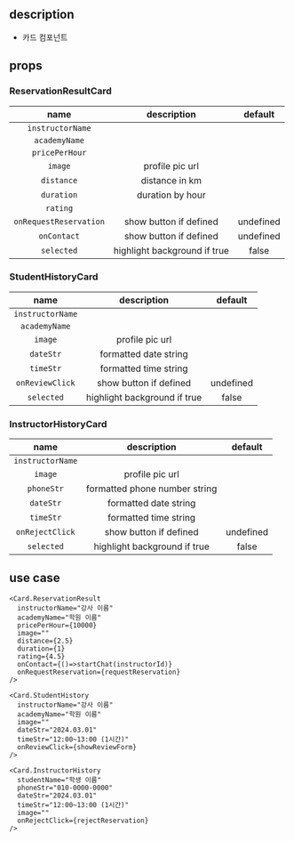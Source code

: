 ## description

- 카드 컴포넌트

## props

### ReservationResultCard

|          name          |         description          |  default  |
| :--------------------: | :--------------------------: | :-------: |
|    `instructorName`    |                              |           |
|     `academyName`      |                              |           |
|     `pricePerHour`     |                              |           |
|        `image`         |       profile pic url        |           |
|       `distance`       |        distance in km        |           |
|       `duration`       |       duration by hour       |           |
|        `rating`        |                              |           |
| `onRequestReservation` |    show button if defined    | undefined |
|      `onContact`       |    show button if defined    | undefined |
|       `selected`       | highlight background if true |   false   |

### StudentHistoryCard

|       name       |         description          |  default  |
| :--------------: | :--------------------------: | :-------: |
| `instructorName` |                              |           |
|  `academyName`   |                              |           |
|     `image`      |       profile pic url        |           |
|    `dateStr`     |    formatted date string     |           |
|    `timeStr`     |    formatted time string     |           |
| `onReviewClick`  |    show button if defined    | undefined |
|    `selected`    | highlight background if true |   false   |

### InstructorHistoryCard

|       name       |          description          |  default  |
| :--------------: | :---------------------------: | :-------: |
| `instructorName` |                               |           |
|     `image`      |        profile pic url        |           |
|    `phoneStr`    | formatted phone number string |           |
|    `dateStr`     |     formatted date string     |           |
|    `timeStr`     |     formatted time string     |           |
| `onRejectClick`  |    show button if defined     | undefined |
|    `selected`    | highlight background if true  |   false   |

## use case

```tsx
<Card.ReservationResult
  instructorName="강사 이름"
  academyName="학원 이름"
  pricePerHour={10000}
  image=""
  distance={2.5}
  duration={1}
  rating={4.5}
  onContact={()=>startChat(instructorId)}
  onRequestReservation={requestReservation}
/>

<Card.StudentHistory
  instructorName="강사 이름"
  academyName="학원 이름"
  image=""
  dateStr="2024.03.01"
  timeStr="12:00~13:00 (1시간)"
  onReviewClick={showReviewForm}
/>

<Card.InstructorHistory
  studentName="학생 이름"
  phoneStr="010-0000-0000"
  dateStr="2024.03.01"
  timeStr="12:00~13:00 (1시간)"
  image=""
  onRejectClick={rejectReservation}
/>
```
